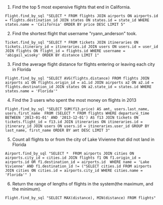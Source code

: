 1. Find the top 5 most expensive flights that end in California.

```
Flight.find_by_sql "SELECT * FROM flights JOIN airports ON airports.id = flights.destination_id JOIN states ON states.id = state_id WHERE states.name = 'California' ORDER BY price DESC LIMIT 5"
```

2. Find the shortest flight that username "ryann_anderson" took.

```
Ticket.find_by_sql "SELECT * FROM tickets JOIN itineraries ON tickets.itinerary_id = itineraries.id JOIN users ON users.id = user_id JOIN flights ON flight_id = flights.id WHERE username = 'abigail_wisoky' ORDER BY distance LIMIT 1"
```

3. Find the average flight distance for flights entering or leaving each city in Florida

```
Flight.find_by_sql "SELECT AVG(flights.distance) FROM flights JOIN airports a1 ON flights.origin_id = a1.id JOIN airports a2 ON a2.id = flights.destination_id JOIN states ON a2.state_id = states.id WHERE states.name = 'Florida'"
```

4. Find the 3 users who spent the most money on flights in 2013

```
Flight.find_by_sql "SELECT SUM(f13.price) AS amt, users.last_name, users.first_name  FROM (SELECT * FROM flights WHERE departure_time BETWEEN '2013-01-01' AND '2013-12-01') AS f13 JOIN tickets ON tickets.flight_id = f13.id JOIN itineraries ON itineraries.id = itinerary_id JOIN users ON users.id = itineraries.user_id GROUP BY last_name, first_name ORDER BY amt DESC LIMIT 3"
```

5. Count all flights to or from the city of Lake Vivienne that did not land in Florida

```
Airport.find_by_sql "SELECT *  FROM airports JOIN cities ON airports.city_id = cities.id JOIN flights f1 ON f1.origin_id = airports.id OR f1.destination_id = airports.id  WHERE name = 'Lake Vivienne' AND f1.destination_id != ("SELECT cities.id FROM airports JOIN cities ON cities.id = airports.city_id WHERE cities.name = 'Florida'" )
```

6. Return the range of lengths of flights in the system(the maximum, and the minimum).

```
Flight.find_by_sql "SELECT MAX(distance), MIN(distance) FROM flights"
```
